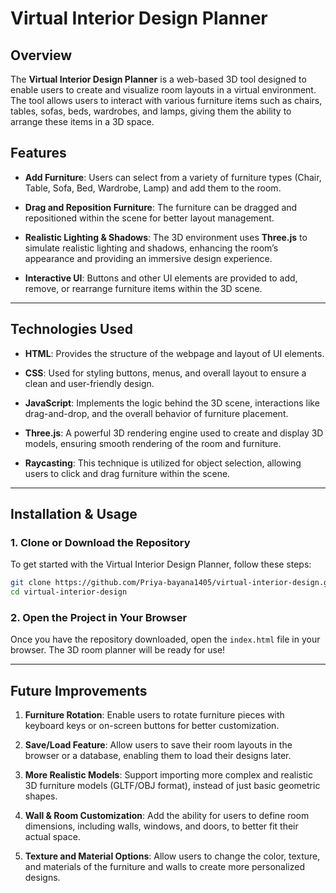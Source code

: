 # Virtual Interior Design Planner

## Overview
The **Virtual Interior Design Planner** is a web-based 3D tool designed to enable users to create and visualize room layouts in a virtual environment. The tool allows users to interact with various furniture items such as chairs, tables, sofas, beds, wardrobes, and lamps, giving them the ability to arrange these items in a 3D space.


## Features

- **Add Furniture**: Users can select from a variety of furniture types (Chair, Table, Sofa, Bed, Wardrobe, Lamp) and add them to the room.
  
- **Drag and Reposition Furniture**: The furniture can be dragged and repositioned within the scene for better layout management.
  
- **Realistic Lighting & Shadows**: The 3D environment uses **Three.js** to simulate realistic lighting and shadows, enhancing the room’s appearance and providing an immersive design experience.
  
- **Interactive UI**: Buttons and other UI elements are provided to add, remove, or rearrange furniture items within the 3D scene.

---

## Technologies Used

- **HTML**: Provides the structure of the webpage and layout of UI elements.
  
- **CSS**: Used for styling buttons, menus, and overall layout to ensure a clean and user-friendly design.

- **JavaScript**: Implements the logic behind the 3D scene, interactions like drag-and-drop, and the overall behavior of furniture placement.

- **Three.js**: A powerful 3D rendering engine used to create and display 3D models, ensuring smooth rendering of the room and furniture.

- **Raycasting**: This technique is utilized for object selection, allowing users to click and drag furniture within the scene.

---

## Installation & Usage

### 1. Clone or Download the Repository
To get started with the Virtual Interior Design Planner, follow these steps:

```sh
git clone https://github.com/Priya-bayana1405/virtual-interior-design.git
cd virtual-interior-design
```

### 2. Open the Project in Your Browser
Once you have the repository downloaded, open the `index.html` file in your browser. The 3D room planner will be ready for use!

---

## Future Improvements

1. **Furniture Rotation**: Enable users to rotate furniture pieces with keyboard keys or on-screen buttons for better customization.

2. **Save/Load Feature**: Allow users to save their room layouts in the browser or a database, enabling them to load their designs later.

3. **More Realistic Models**: Support importing more complex and realistic 3D furniture models (GLTF/OBJ format), instead of just basic geometric shapes.

4. **Wall & Room Customization**: Add the ability for users to define room dimensions, including walls, windows, and doors, to better fit their actual space.

5. **Texture and Material Options**: Allow users to change the color, texture, and materials of the furniture and walls to create more personalized designs.

